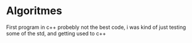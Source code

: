 # Algoritmes
First program in c++
probebly not the best code, i was kind of just testing some of the std, and getting used to c++

